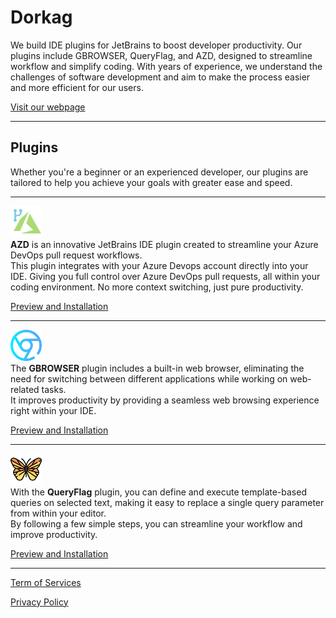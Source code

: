# Dorkag

We build IDE plugins for JetBrains to boost developer productivity. Our plugins include GBROWSER, QueryFlag, and AZD, designed to
streamline workflow and simplify coding. With years of experience, we understand the challenges of software development and aim to make the
process easier and more efficient for our users.

[Visit our webpage](https://www.dorkag.com)

---

## Plugins

Whether you're a beginner or an experienced developer, our plugins are tailored to help you achieve your goals with greater ease and speed.

---
<p>
  <img src="https://raw.githubusercontent.com/edgafner/.github/main/profile/azd.svg" alt="AZD"  width="50px">
  <br> <strong>AZD</strong> is an innovative JetBrains IDE plugin created to streamline your Azure DevOps pull request workflows.
  <br>This plugin integrates with your Azure Devops account directly into your IDE. Giving you full control over Azure DevOps pull requests, all within your coding environment. No more context switching, just pure productivity.
</p>


[Preview and Installation](https://plugins.jetbrains.com/plugin/22319)

---
<p>
  <img src="https://raw.githubusercontent.com/edgafner/.github/main/profile/gbrowser.svg" alt="GBrowser"  width="50px">
  <br> The <strong>GBROWSER</strong> plugin includes a built-in web browser, eliminating the need for switching between different applications while working on
web-related tasks. 
<br>It improves productivity by providing a seamless web browsing experience right within your IDE.
</p>


[Preview and Installation](https://plugins.jetbrains.com/plugin/14458)


---

<p>
  <img src="https://raw.githubusercontent.com/edgafner/.github/main/profile/queryflag.svg" alt="QueryFlag"  width="50px">
  <br> With the <strong>QueryFlag</strong> plugin, you can define and execute template-based queries on selected text, making it easy to replace a single query
parameter from within your editor. 
<br>By following a few simple steps, you can streamline your workflow and improve productivity.
</p>


[Preview and Installation](https://plugins.jetbrains.com/plugin/18269)


---

[Term of Services](https://dorkag.com/services-terms-and-conditions)

[Privacy Policy](https://dorkag.com/services-terms-and-conditions)

